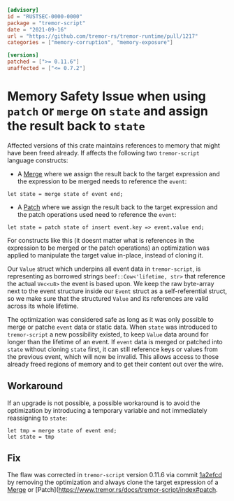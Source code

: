 ```toml
[advisory]
id = "RUSTSEC-0000-0000"
package = "tremor-script"
date = "2021-09-16"
url = "https://github.com/tremor-rs/tremor-runtime/pull/1217"
categories = ["memory-corruption", "memory-exposure"]

[versions]
patched = [">= 0.11.6"]
unaffected = ["<= 0.7.2"]

```

# Memory Safety Issue when using `patch` or `merge` on `state` and assign the result back to `state`

Affected versions of this crate maintains references to memory that might have been freed already.
If affects the following two `tremor-script` language constructs:

* A [Merge](https://www.tremor.rs/docs/tremor-script/index#merge) where we assign the result back to the target expression
  and the expression to be merged needs to reference the `event`:

```
let state = merge state of event end;
```

* A [Patch](https://www.tremor.rs/docs/tremor-script/index#patch) where we assign the result back to the target expression
  and the patch operations used need to reference the `event`:

```
let state = patch state of insert event.key => event.value end;
```

For constructs like this (it doesnt matter what is references in the expression to be merged or the patch operations) an optimization
was applied to manipulate the target value in-place, instead of cloning it.

Our `Value` struct which underpins all event data in `tremor-script`, is representing as borrowed strings `beef::Cow<'lifetime, str>` 
that reference the actual `Vec<u8>` the event is based upon. We keep the raw byte-array next to the event structure inside our `Event` struct as a self-referential struct,
so we make sure that the structured `Value` and its references are valid across its whole lifetime.

The optimization was considered safe as long as it was only possible to merge or patche `event` data or static data.
When `state` was introduced to `tremor-script` a new possibility existed, to keep `Value` data around for longer than the lifetime of an event.
If `event` data is merged or patched into `state` without cloning `state` first, it can still reference keys or values from
the previous event, which will now be invalid. This allows access to those already freed regions of memory and to get their content out over the wire.


## Workaround

If an upgrade is not possible, a possible workaround is to avoid the optimization
by introducing a temporary variable and not immediately reassigning to `state`:

```
let tmp = merge state of event end;
let state = tmp
```

## Fix

The flaw was corrected in `tremor-script` version 0.11.6 via commit [1a2efcd](https://github.com/tremor-rs/tremor-runtime/commit/1a2efcdbe68e5e7fd0a05836ac32d2cde78a0b2e) by removing the optimization
and always clone the target expression of a [Merge](https://www.tremor.rs/docs/tremor-script/index#merge) or [Patch](https://www.tremor.rs/docs/tremor-script/index#patch.

